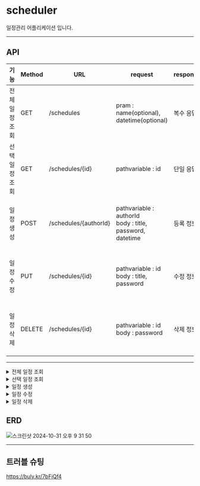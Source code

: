 # scheduler
일정관리 어플리케이션 입니다.

---

## API
| 기능       | Method | URL             | request                                               | response             | 상태코드                 |
| -------- | ------ |-----------------|-------------------------------------------------------| -------------------- |----------------------|
| 전체 일정 조회 | GET    | /schedules      | pram : name(optional), datetime(optional)             | 복수 응답 | 200: 정상조회, 404: 조회실패 |
| 선택 일정 조회 | GET    | /schedules/{id} | pathvariable : id                                     | 단일 응답 | 200: 정상조회, 404: 조회실패 |
| 일정 생성    | POST   | /schedules/{authorId} | pathvariable : authorId<br>body : title, password, datetime | 등록 정보  | 201: 정상등록, 400: 생성실패 |
| 일정 수정    | PUT    | /schedules/{id} | pathvariable : id<br>body : title, password           | 수정 정보 | 200: 정상수정, 400: 수정실패 |
| 일정 삭제    | DELETE | /schedules/{id} | pathvariable : id<br>body : password                  | 삭제 정보       | 200: 정상삭제, 400: 삭제실패 |

---

<details>
<summary>전체 일정 조회</summary>
<div markdown="1">


| **이름**      | **타입**               | **설명** | **필수여부** |
|-------------|----------------------| --- | --- |
| id          | INT (AUTO_INCREMENT) | 일정 id | Y |
| title       | VARCHAR(200)         | 일정 제목 | Y |
| name        | VARCHAR(10)          | 작성자 이름 | Y |
| createdDate | DATETIME             | 일정 생성 일 | Y |
| modDate     | DATETIME             | 일정 수정 일 | Y |
| authorId    | INT (FK)             | 유저 id | Y |

### Request

최신 추가된 일정 순으로 정렬되어 보여집니다.

```
curl --location 'http://localhost:8080/schedules?page=0'
```

파라미터를 입력해서 필터링 할 수 있습니다.(작성자 이름, 날짜)

```
curl --location 'http://localhost:8080/schedules?authorId=1&modDate=2024-11-07&page=1'
```

```
curl --location 'http://localhost:8080/schedules?authorId=1&page=1'
```

```
curl --location 'http://localhost:8080/schedules?modDate=2024-11-08&page=0'
```

### Response

Success HTTP Status : 200

error HTTP Status : 404


### Example Response

성공

``` json
{
    "content": [
        {
            "id": 84,
            "authorId": 3,
            "title": "",
            "password": "1234",
            "createdDate": "2024-11-08T11:40:56",
            "modDate": "2024-11-08T11:40:56"
        },
        {
            "id": 83,
            "authorId": 3,
            "title": "200자 이내",
            "password": "12111",
            "createdDate": "2024-11-08T11:35:13",
            "modDate": "2024-11-08T11:35:13"
        },
        {
            "id": 81,
            "authorId": 3,
            "title": "검증체크",
            "password": "0000",
            "createdDate": "2024-11-08T11:33:44",
            "modDate": "2024-11-08T11:33:44"
        },
        {
            "id": 76,
            "authorId": 7,
            "title": "Data29",
            "password": "0000",
            "createdDate": "2024-11-07T16:29:50",
            "modDate": "2024-11-07T16:29:50"
        },
        {
            "id": 75,
            "authorId": 7,
            "title": "Data28",
            "password": "0000",
            "createdDate": "2024-11-07T16:29:48",
            "modDate": "2024-11-07T16:29:48"
        },
        {
            "id": 74,
            "authorId": 7,
            "title": "Data27",
            "password": "0000",
            "createdDate": "2024-11-07T16:29:46",
            "modDate": "2024-11-07T16:29:46"
        },
        {
            "id": 73,
            "authorId": 7,
            "title": "Data26",
            "password": "0000",
            "createdDate": "2024-11-07T16:29:45",
            "modDate": "2024-11-07T16:29:45"
        },
        {
            "id": 72,
            "authorId": 7,
            "title": "Data24",
            "password": "0000",
            "createdDate": "2024-11-07T16:29:43",
            "modDate": "2024-11-07T16:29:43"
        },
        {
            "id": 71,
            "authorId": 7,
            "title": "Data25",
            "password": "0000",
            "createdDate": "2024-11-07T16:29:42",
            "modDate": "2024-11-07T16:29:42"
        },
        {
            "id": 70,
            "authorId": 7,
            "title": "Data23",
            "password": "0000",
            "createdDate": "2024-11-07T16:29:40",
            "modDate": "2024-11-07T16:29:40"
        }
    ],
    "pageable": {
        "pageNumber": 0,
        "pageSize": 10,
        "sort": {
            "empty": true,
            "sorted": false,
            "unsorted": true
        },
        "offset": 0,
        "paged": true,
        "unpaged": false
    },
    "last": false,
    "totalPages": 8,
    "totalElements": 71,
    "first": true,
    "size": 10,
    "number": 0,
    "sort": {
        "empty": true,
        "sorted": false,
        "unsorted": true
    },
    "numberOfElements": 10,
    "empty": false
}

```

데이터가 없는 경우 빈 배열을 리턴합니다.

``` json
{
    []
}

 ```

</div>
</details>

<details>
<summary>선택 일정 조회</summary>
<div markdown="1">

| **이름**      | **타입**               | **설명** | **필수여부** |
|-------------|----------------------| --- | --- |
| id          | INT (AUTO_INCREMENT) | 일정 id | Y |
| title       | VARCHAR(200)         | 일정 제목 | Y |
| name        | VARCHAR(10)          | 작성자 이름 | Y |
| createdDate | DATETIME             | 일정 생성 일 | Y |
| modDate     | DATETIME             | 일정 수정 일 | Y |
| authorId    | INT                  | 유저 id | Y |

### Request

id로 일정을 조회합니다.

```
curl --location 'http://localhost:8080/schedules/82'
```

### Response

단일 일정 목록

Success HTTP Status : 200

error HTTP Status : 404


### Example Response

성공

``` json
{
    "id": 83,
    "authorId": 3,
    "title": "200자 이내",
    "password": "12111",
    "createdDate": "2024-11-08T11:35:13",
    "modDate": "2024-11-08T11:35:13"
}

 ```

실패

``` json
{
    "httpStatus": "NOT_FOUND",
    "message": "삭제된 일정입니다"
}
 ```

</div>
</details>

<details>
<summary>일정 생성</summary>
<div markdown="1">

| **이름**      | **타입**               | **설명** | **필수여부** |
|-------------|----------------------| --- | --- |
| id          | INT (AUTO_INCREMENT) | 일정 id | Y |
| password    | VARCHAR(20)          | 비밀번호 | Y |
| title       | VARCHAR(200)         | 일정 제목 | Y |
| name        | VARCHAR(10)          | 작성자 이름 | Y |
| createdDate | DATETIME             | 일정 생성 일 | Y |
| modDate     | DATETIME             | 일정 수정 일 | Y |
| authorId    | INT                  | 유저 id | Y |

### Request

```
curl --location 'http://localhost:8080/schedules/{authorId}'
```
ex)
```
curl --location 'http://localhost:8080/schedules/3'
```

```json
{
  "title": "ddf",
  "password": "1234"
}
```

### Response

Success HTTP Status : 200

error HTTP Status : 400


### Example Response

성공

``` json
{
    "id": 85,
    "authorId": 3,
    "title": "ddf",
    "password": "1234",
    "createdDate": "2024-11-08T12:06:17.097429",
    "modDate": "2024-11-08T12:06:17.097449"
}
 ```

실패 (등록된 유저가 없을 시)

``` json
{
    "timestamp": "2024-11-08T03:07:30.468+00:00",
    "status": 500,
    "error": "Internal Server Error",
    "message": "PreparedStatementCallback; Cannot add or update a child row: a foreign key constraint fails (`scheduler`.`schedules`, CONSTRAINT `fk_user_id` FOREIGN KEY (`USER_ID`) REFERENCES `users` (`USER_ID`))",
    "path": "/schedules/22"
}
 ```

실패 (필수 값을 입력하지 않을 시)

``` json
{
    "timestamp": "2024-11-08T03:10:51.941+00:00",
    "status": 400,
    "error": "Bad Request",
    "message": "Validation failed for object='scheduleRequestDto'. Error count: 1",
    "path": "/schedules/4"
}
 ```

</div>
</details>

<details>
<summary>일정 수정</summary>
<div markdown="1">

| **이름**      | **타입**               | **설명** | **필수여부** |
|-------------|----------------------| --- | --- |
| id          | INT (AUTO_INCREMENT) | 일정 id | Y |
| password    | VARCHAR(20)          | 비밀번호 | Y |
| title       | VARCHAR(200)         | 일정 제목 | Y |
| name        | VARCHAR(10)          | 작성자 이름 | Y |
| createdDate | DATETIME             | 일정 생성 일 | Y |
| modDate     | DATETIME             | 일정 수정 일 | Y |
| authorId    | INT                  | 유저 id | Y |

### Request

```
curl --location 'http://localhost:8080/schedules/{id}'
```

ex)
```
curl --location 'http://localhost:8080/schedules/82'
```

```json
{
  "password": "1234",
  "title": "최종테스트"
}
```

### Response

Success HTTP Status : 200

error HTTP Status : 400


### Example Response

성공

``` json
{
    "id": 85,
    "authorId": 3,
    "title": "최종테스트",
    "password": "1234",
    "createdDate": "2024-11-08T12:06:17",
    "modDate": "2024-11-08T12:13:52"
}
 ```

실패

``` json
{
    "httpStatus": "BAD_REQUEST",
    "message": "비밀번호가 일치하지 않습니다"
}
 ```

</div>
</details>

<details>
<summary>일정 삭제</summary>
<div markdown="1">

### Request

```
curl --location 'http://localhost:8080/schedules?id={id}'
```

ex)
```
curl --location 'http://localhost:8080/schedules/85'
```

``` json
{
    "password": "12345"
}
 ```

### Response

Success HTTP Status : 200

error HTTP Status : 400

### Example Response

성공

```
Delete Success
 ```

실패

``` json
{
    "httpStatus": "BAD_REQUEST",
    "message": "비밀번호가 일치하지 않습니다"
}
 ```

</div>
</details>


## ERD
![스크린샷 2024-10-31 오후 9 31 50](https://github.com/user-attachments/assets/90847c4b-84f6-4f99-a501-77333ae6e407)

---

## 트러블 슈팅
https://buly.kr/7bFjQf4

